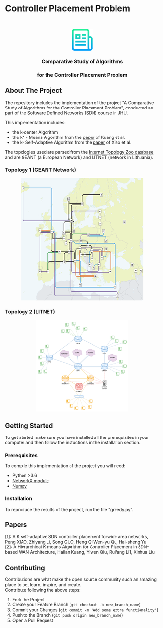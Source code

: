 # Controller Placement Problem
<!-- PROJECT LOGO -->
<br />
<p align="center">
  <a href="https://github.com/othneildrew/Best-README-Template">
    <img src="logo.png" alt="Logo" width="70" height="70">
  </a>
  <h3 align="center">  
  Comparative Study of Algorithms </h3>
<h3 align="center">
    for the Controller Placement Problem
      </h3>
</p>

<!-- ABOUT THE PROJECT -->
## About The Project
The repository includes the implementation of the project "A Comparative Study of Algorithms for the Controller Placement Problem", conducted as part of the Software Defined Networks (SDN) course in JHU.

  
This implementation includes:
- the k-center Algorithm   
- the k* - Means Algorithm from the [paper](https://ieeexplore.ieee.org/stamp/stamp.jsp?tp=&arnumber=8337381) of Kuang et al.   
- the k- Self-Adaptive Algorithm from the [paper](https://link.springer.com/content/pdf/10.1631/FITEE.1500350.pdf) of Xiao et al.

The topologies used are parsed from the [Internet Topology Zoo database](http://www.topology-zoo.org/)
and are GEANT (a European Network) and LITNET (network in Lithuania).  

### Topology 1 (GEANT Network)
<p align="center">
  <a>
    <img src="GEANT.png" alt="Logo" width="400" height="400">
  </a>
</p>

### Topology 2 (LITNET)
<p align="center">
  <a>
    <img src="litn.png" alt="Logo" width="300" height="300">
  </a>
</p>

<!-- GETTING STARTED -->
## Getting Started
To get started make sure you have installed all the prerequisites in your computer and then follow the instuctions in the installation section.

### Prerequisites
To compile this implementation of the project you will need:
- Python >3.6
- [NetworkX module](https://networkx.org/documentation/stable/install.html)
- [Numpy](https://pypi.org/project/numpy/)

### Installation
To reproduce the results of the project, run the file "greedy.py".

<!-- Papers --->
## Papers
[1]: A K self-adaptive SDN controller placement forwide area networks, Peng XIAO, Zhiyang Li, Song GUO, Heng Qi,Wen-yu Qu, Hai-sheng Yu   
[2]: A Hierarchical K-means Algorithm for Controller Placement in SDN-based WAN Architecture, Hailan Kuang, Yiwen Qiu, Ruifang Li1, Xinhua Liu 


<!-- CONTRIBUTING -->
## Contributing

Contributions are what make the open source community such an amazing place to be, learn, inspire, and create.  
Contribute following the above steps:

1. Fork the Project
2. Create your Feature Branch (`git checkout -b new_branch_name`)
3. Commit your Changes (`git commit -m 'Add some extra functionality'`)
4. Push to the Branch (`git push origin new_branch_name`)
5. Open a Pull Request  
